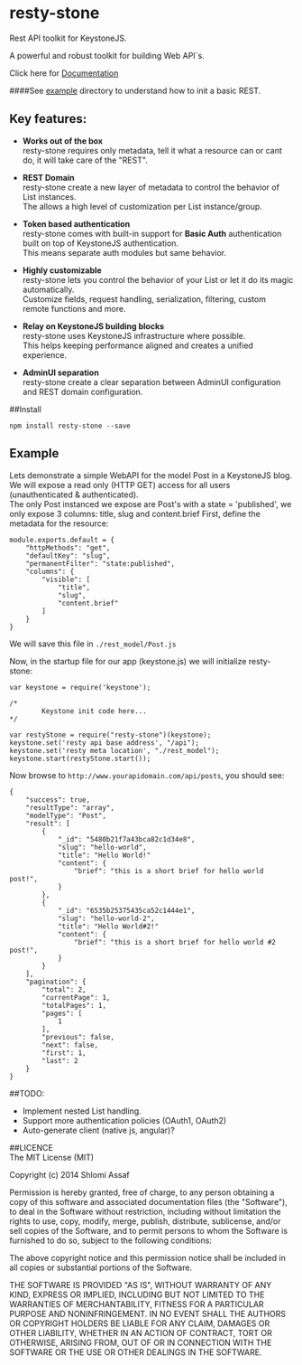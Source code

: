 # resty-stone

Rest API toolkit for KeystoneJS.

A powerful and robust toolkit for building Web API`s.

Click here for [Documentation](http://shlomiassaf.github.io/resty-stone)

####See [example](https://github.com/shlomiassaf/resty-stone/tree/master/example) directory to understand how to init a basic REST.

## Key features:  
 - __Works out of the box__  
 resty-stone requires only metadata, tell it what a resource can or cant do, it will take care of the "REST".
 
 - __REST Domain__    
 resty-stone create a new layer of metadata to control the behavior of List instances.  
 The allows a high level of customization per List instance/group.
 
 - __Token based authentication__  
 resty-stone comes with built-in support for __Basic Auth__ authentication built on top of KeystoneJS authentication.  
 This means separate auth modules but same behavior.
 
 - __Highly customizable__      
 resty-stone lets you control the behavior of your List or let it do its magic automatically.  
 Customize fields, request handling, serialization, filtering, custom remote functions and more.
 
 - __Relay on KeystoneJS building blocks__     
 resty-stone uses KeystoneJS infrastructure where possible.  
 This helps keeping performance aligned and creates a unified experience.
 
 - __AdminUI separation__  
 resty-stone create a clear separation between AdminUI configuration and REST domain configuration.


##Install
```
npm install resty-stone --save
```


## Example  
Lets demonstrate a simple WebAPI for the model Post in a KeystoneJS blog.  
We will expose a read only (HTTP GET) access for all users (unauthenticated & authenticated).  
The only Post instanced we expose are Post's with a state = 'published', we only expose 3 columns: title, slug and content.brief
First, define the metadata for the resource:
```
module.exports.default = {
    "httpMethods": "get",
    "defaultKey": "slug",
    "permanentFilter": "state:published",
    "columns": {
        "visible": [
            "title",
            "slug",
            "content.brief"
        ]
    }
}
```
We will save this file in `./rest_model/Post.js`

Now, in the startup file for our app (keystone.js) we will initialize resty-stone:
```
var keystone = require('keystone');

/*
        Keystone init code here...
*/

var restyStone = require("resty-stone")(keystone); 
keystone.set('resty api base address', "/api");
keystone.set('resty meta location', "./rest_model");
keystone.start(restyStone.start());
```

Now browse to `http://www.yourapidomain.com/api/posts`, you should see:
```
{
    "success": true,
    "resultType": "array",
    "modelType": "Post",
    "result": [
        {
            "_id": "5480b21f7a43bca82c1d34e8",
            "slug": "hello-world",
            "title": "Hello World!"
            "content": {
                "brief": "this is a short brief for hello world post!",                
            }
        },
        {
            "_id": "6535b25375435ca52c1444e1",
            "slug": "hello-world-2",
            "title": "Hello World#2!"
            "content": {
                "brief": "this is a short brief for hello world #2 post!",                
            }
        }
    ],
    "pagination": {
        "total": 2,
        "currentPage": 1,
        "totalPages": 1,
        "pages": [
            1
        ],
        "previous": false,
        "next": false,
        "first": 1,
        "last": 2
    }
}
```


##TODO:
- Implement nested List handling.
- Support more authentication policies (OAuth1, OAuth2)
- Auto-generate client (native js, angular)?

##LICENCE  
The MIT License (MIT)

Copyright (c) 2014 Shlomi Assaf

Permission is hereby granted, free of charge, to any person obtaining a copy
of this software and associated documentation files (the "Software"), to deal
in the Software without restriction, including without limitation the rights
to use, copy, modify, merge, publish, distribute, sublicense, and/or sell
copies of the Software, and to permit persons to whom the Software is
furnished to do so, subject to the following conditions:

The above copyright notice and this permission notice shall be included in all
copies or substantial portions of the Software.

THE SOFTWARE IS PROVIDED "AS IS", WITHOUT WARRANTY OF ANY KIND, EXPRESS OR
IMPLIED, INCLUDING BUT NOT LIMITED TO THE WARRANTIES OF MERCHANTABILITY,
FITNESS FOR A PARTICULAR PURPOSE AND NONINFRINGEMENT. IN NO EVENT SHALL THE
AUTHORS OR COPYRIGHT HOLDERS BE LIABLE FOR ANY CLAIM, DAMAGES OR OTHER
LIABILITY, WHETHER IN AN ACTION OF CONTRACT, TORT OR OTHERWISE, ARISING FROM,
OUT OF OR IN CONNECTION WITH THE SOFTWARE OR THE USE OR OTHER DEALINGS IN THE
SOFTWARE.

